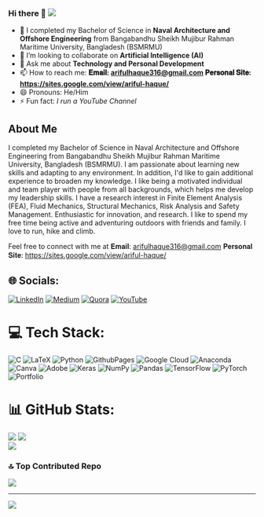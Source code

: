 ### Hi there 👋  [![](https://visitcount.itsvg.in/api?id=arifulhaque02&icon=0&color=0)](https://visitcount.itsvg.in)

- 🔭 I completed my Bachelor of Science in **Naval Architecture and Offshore Engineering** from Bangabandhu Sheikh Mujibur Rahman Maritime University, Bangladesh (BSMRMU)
- 👯 I’m looking to collaborate on **Artificial Intelligence (AI)**
- 💬 Ask me about **Technology and Personal Development**
- 📫 How to reach me: **𝐄𝐦𝐚𝐢𝐥: arifulhaque316@gmail.com
                        𝐏𝐞𝐫𝐬𝐨𝐧𝐚𝐥 𝐒𝐢𝐭𝐞: https://sites.google.com/view/ariful-haque/**
- 😄 Pronouns: He/Him
- ⚡ Fun fact: *I run a YouTube Channel*

## About Me
I completed my Bachelor of Science in Naval Architecture and Offshore Engineering from Bangabandhu Sheikh Mujibur Rahman Maritime University, Bangladesh (BSMRMU). I am passionate about learning new skills and adapting to any environment. In addition, I'd like to gain additional experience to broaden my knowledge. I like being a motivated individual and team player with people from all backgrounds, which helps me develop my leadership skills. I have a research interest in Finite Element Analysis (FEA), Fluid Mechanics, Structural Mechanics, Risk Analysis and Safety Management. Enthusiastic for innovation, and research. I like to spend my free time being active and adventuring outdoors with friends and family. I love to run, hike and climb.

Feel free to connect with me at
𝐄𝐦𝐚𝐢𝐥: arifulhaque316@gmail.com
𝐏𝐞𝐫𝐬𝐨𝐧𝐚𝐥 𝐒𝐢𝐭𝐞: https://sites.google.com/view/ariful-haque/

## 🌐 Socials:
[![LinkedIn](https://img.shields.io/badge/LinkedIn-%230077B5.svg?logo=linkedin&logoColor=white)](https://linkedin.com/in/arifulhaque02) [![Medium](https://img.shields.io/badge/Medium-12100E?logo=medium&logoColor=white)](https://medium.com/@ariful-haque) [![Quora](https://img.shields.io/badge/Quora-%23B92B27.svg?logo=Quora&logoColor=white)](https://quora.com/profile/Ariful-Haque-262-1) [![YouTube](https://img.shields.io/badge/YouTube-%23FF0000.svg?logo=YouTube&logoColor=white)](https://youtube.com/@arifulhaque477) 

# 💻 Tech Stack:
![C](https://img.shields.io/badge/c-%2300599C.svg?style=for-the-badge&logo=c&logoColor=white) ![LaTeX](https://img.shields.io/badge/latex-%23008080.svg?style=for-the-badge&logo=latex&logoColor=white) ![Python](https://img.shields.io/badge/python-3670A0?style=for-the-badge&logo=python&logoColor=ffdd54) ![GithubPages](https://img.shields.io/badge/github%20pages-121013?style=for-the-badge&logo=github&logoColor=white) ![Google Cloud](https://img.shields.io/badge/GoogleCloud-%234285F4.svg?style=for-the-badge&logo=google-cloud&logoColor=white) ![Anaconda](https://img.shields.io/badge/Anaconda-%2344A833.svg?style=for-the-badge&logo=anaconda&logoColor=white) ![Canva](https://img.shields.io/badge/Canva-%2300C4CC.svg?style=for-the-badge&logo=Canva&logoColor=white) ![Adobe](https://img.shields.io/badge/adobe-%23FF0000.svg?style=for-the-badge&logo=adobe&logoColor=white) ![Keras](https://img.shields.io/badge/Keras-%23D00000.svg?style=for-the-badge&logo=Keras&logoColor=white) ![NumPy](https://img.shields.io/badge/numpy-%23013243.svg?style=for-the-badge&logo=numpy&logoColor=white) ![Pandas](https://img.shields.io/badge/pandas-%23150458.svg?style=for-the-badge&logo=pandas&logoColor=white) ![TensorFlow](https://img.shields.io/badge/TensorFlow-%23FF6F00.svg?style=for-the-badge&logo=TensorFlow&logoColor=white) ![PyTorch](https://img.shields.io/badge/PyTorch-%23EE4C2C.svg?style=for-the-badge&logo=PyTorch&logoColor=white) ![Portfolio](https://img.shields.io/badge/Portfolio-%23000000.svg?style=for-the-badge&logo=firefox&logoColor=#FF7139)

# 📊 GitHub Stats:
![](https://github-readme-stats.vercel.app/api?username=arifulhaque02&theme=swift&hide_border=false&include_all_commits=true&count_private=false)
![](https://github-readme-streak-stats.herokuapp.com/?user=arifulhaque02&theme=swift&hide_border=false)<br/>
![](https://github-readme-stats.vercel.app/api/top-langs/?username=arifulhaque02&theme=swift&hide_border=false&include_all_commits=true&count_private=false&layout=compact)

### 🔝 Top Contributed Repo
![](https://github-contributor-stats.vercel.app/api?username=arifulhaque02&limit=5&theme=dark&combine_all_yearly_contributions=true)

---
[![](https://visitcount.itsvg.in/api?id=arifulhaque02&icon=0&color=0)](https://visitcount.itsvg.in)

<!-- Proudly created with GPRM ( https://gprm.itsvg.in ) -->
